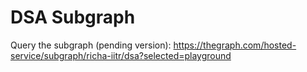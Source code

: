 # DSA Subgraph

Query the subgraph (pending version): https://thegraph.com/hosted-service/subgraph/richa-iitr/dsa?selected=playground
